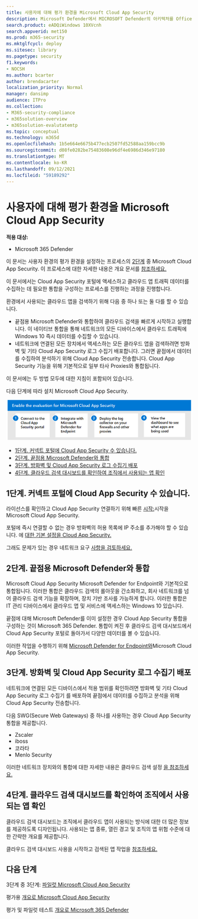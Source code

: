 ```yaml
---
title: 사용자에 대해 평가 환경을 Microsoft Cloud App Security
description: Microsoft Defender에서 MICROSOFT Defender의 아키텍처를 Office 365 제품 간의 상호 작용을 Microsoft 365 Defender 이해합니다.
search.product: eADQiWindows 10XVcnh
search.appverid: met150
ms.prod: m365-security
ms.mktglfcycl: deploy
ms.sitesec: library
ms.pagetype: security
f1.keywords:
- NOCSH
ms.author: bcarter
author: brendacarter
localization_priority: Normal
manager: dansimp
audience: ITPro
ms.collection:
- M365-security-compliance
- m365solution-overview
- m365solution-evalutatemtp
ms.topic: conceptual
ms.technology: m365d
ms.openlocfilehash: 1b5e664e6675b477ecb2507fd52588aa159bcc9b
ms.sourcegitcommit: d08fe0282be75483608e96df4e6986d346e97180
ms.translationtype: MT
ms.contentlocale: ko-KR
ms.lasthandoff: 09/12/2021
ms.locfileid: "59189292"
---
```

# <a name="enable-the-evaluation-environment-for-microsoft-cloud-app-security"></a>사용자에 대해 평가 환경을 Microsoft Cloud App Security


**적용 대상:**

- Microsoft 365 Defender

이 문서는 사용자 환경의 평가 환경을 설정하는 프로세스의 [2단계](eval-defender-mcas-overview.md) 중 Microsoft Cloud App Security. 이 프로세스에 대한 자세한 내용은 개요 문서를 [참조하세요.](eval-defender-mcas-overview.md)

이 문서에서는 Cloud App Security 포털에 액세스하고 클라우드 앱 트래픽 데이터를 수집하는 데 필요한 통합을 구성하는 프로세스를 진행하는 과정을 진행합니다.

환경에서 사용되는 클라우드 앱을 검색하기 위해 다음 중 하나 또는 둘 다를 할 수 있습니다.

- 끝점용 Microsoft Defender와 통합하여 클라우드 검색을 빠르게 시작하고 실행합니다. 이 네이티브 통합을 통해 네트워크의 모든 디바이스에서 클라우드 트래픽에 Windows 10 즉시 데이터를 수집할 수 있습니다.
- 네트워크에 연결된 모든 장치에서 액세스하는 모든 클라우드 앱을 검색하려면 방화벽 및 기타 Cloud App Security 로그 수집기 배포합니다. 그러면 끝점에서 데이터를 수집하여 분석하기 위해 Cloud App Security 전송합니다. Cloud App Security 기능을 위해 기본적으로 일부 타사 Proxies와 통합됩니다.

이 문서에는 두 방법 모두에 대한 지침이 포함되어 있습니다.

다음 단계에 따라 설치 Microsoft Cloud App Security.

![Microsoft Defender 평가 환경에서 Microsoft Microsoft Cloud App Security 사용하도록 설정하는 단계입니다.](../../media/defender/m365-defender-mcas-eval-enable-steps.png)

- [1단계. 커넥트 포털에 Cloud App Security 수 있습니다.](#step-1-connect-to-the-cloud-app-security-portal)
- [2단계. 끝점용 Microsoft Defender와 통합](#step-2-integrate-with-microsoft-defender-for-endpoint)
- [3단계. 방화벽 및 Cloud App Security 로그 수집기 배포](#step-3-deploy-the-cloud-app-security-log-collector-on-your-firewalls-and-other-proxies)
- [4단계. 클라우드 검색 대시보드를 확인하여 조직에서 사용되는 앱 확인](#step-4-view-the-cloud-discovery-dashboard-to-see-what-apps-are-being-used-in-your-organization)

## <a name="step-1-connect-to-the-cloud-app-security-portal"></a>1단계. 커넥트 포털에 Cloud App Security 수 있습니다.

라이선스를 확인하고 Cloud App Security 연결하기 위해 빠른 [시작:](/cloud-app-security/getting-started-with-cloud-app-security)시작을 Microsoft Cloud App Security. 

포털에 즉시 연결할 수 없는 경우 방화벽의 허용 목록에 IP 주소를 추가해야 할 수 있습니다. 에 [대한 기본 설정을 Cloud App Security.](/cloud-app-security/general-setup)

그래도 문제가 있는 경우 네트워크 요구 [사항을 검토하세요.](/cloud-app-security/network-requirements)

## <a name="step-2-integrate-with-microsoft-defender-for-endpoint"></a>2단계. 끝점용 Microsoft Defender와 통합

Microsoft Cloud App Security Microsoft Defender for Endpoint와 기본적으로 통합됩니다. 이러한 통합은 클라우드 검색의 롤아웃을 간소화하고, 회사 네트워크를 넘어 클라우드 검색 기능을 확장하며, 장치 기반 조사를 가능하게 합니다. 이러한 통합은 IT 관리 디바이스에서 클라우드 앱 및 서비스에 액세스하는 Windows 10 있습니다. 

끝점에 대해 Microsoft Defender를 이미 설정한 경우 Cloud App Security 통합을 구성하는 것이 Microsoft 365 Defender. 통합이 켜진 후 클라우드 검색 대시보드에서 Cloud App Security 포털로 돌아가서 다양한 데이터를 볼 수 있습니다.

이러한 작업을 수행하기 위해 [Microsoft Defender for Endpoint와](/cloud-app-security/mde-integration)Microsoft Cloud App Security. 

## <a name="step-3-deploy-the-cloud-app-security-log-collector-on-your-firewalls-and-other-proxies"></a>3단계. 방화벽 및 Cloud App Security 로그 수집기 배포

네트워크에 연결된 모든 디바이스에서 적용 범위를 확인하려면 방화벽 및 기타 Cloud App Security 로그 수집기 를 배포하여 끝점에서 데이터를 수집하고 분석을 위해 Cloud App Security 전송합니다. 

다음 SWG(Secure Web Gateways) 중 하나를 사용하는 경우 Cloud App Security 통합을 제공합니다.
- Zscaler
- iboss
- 코라타
- Menlo Security

이러한 네트워크 장치와의 통합에 대한 자세한 내용은 클라우드 검색 설정 [을 참조하세요.](/cloud-app-security/set-up-cloud-discovery) 
## <a name="step-4-view-the-cloud-discovery-dashboard-to-see-what-apps-are-being-used-in-your-organization"></a>4단계. 클라우드 검색 대시보드를 확인하여 조직에서 사용되는 앱 확인

클라우드 검색 대시보드는 조직에서 클라우드 앱이 사용되는 방식에 대한 더 많은 정보를 제공하도록 디자인됩니다. 사용되는 앱 종류, 열린 경고 및 조직의 앱 위험 수준에 대한 간략한 개요를 제공합니다. 

클라우드 검색 대시보드 사용을 시작하고 검색된 앱 작업을 [참조하세요.](/cloud-app-security/discovered-apps)

## <a name="next-steps"></a>다음 단계

3단계 중 3단계: [파일럿 Microsoft Cloud App Security](eval-defender-mcas-pilot.md)

평가용 [개요로 Microsoft Cloud App Security](eval-defender-mcas-overview.md)

평가 및 파일럿 테스트 [개요로 Microsoft 365 Defender](eval-overview.md)